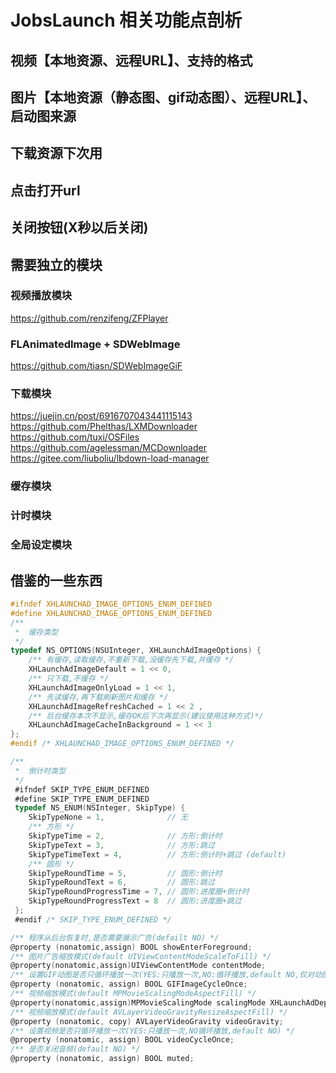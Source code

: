 #  JobsLaunch 相关功能点剖析
## 视频【本地资源、远程URL】、支持的格式
## 图片【本地资源（静态图、gif动态图）、远程URL】、启动图来源
## 下载资源下次用
## 点击打开url
## 关闭按钮(X秒以后关闭)

## 需要独立的模块
### 视频播放模块 
https://github.com/renzifeng/ZFPlayer
### FLAnimatedImage + SDWebImage
https://github.com/tiasn/SDWebImageGiF
### 下载模块 
https://juejin.cn/post/6916707043441115143
https://github.com/Phelthas/LXMDownloader
https://github.com/tuxi/OSFiles
https://github.com/agelessman/MCDownloader
https://gitee.com/liuboliu/lbdown-load-manager
### 缓存模块
### 计时模块
### 全局设定模块

## 借鉴的一些东西
```objective-c
#ifndef XHLAUNCHAD_IMAGE_OPTIONS_ENUM_DEFINED
#define XHLAUNCHAD_IMAGE_OPTIONS_ENUM_DEFINED
/**
 *  缓存类型
 */
typedef NS_OPTIONS(NSUInteger, XHLaunchAdImageOptions) {
    /** 有缓存,读取缓存,不重新下载,没缓存先下载,并缓存 */
    XHLaunchAdImageDefault = 1 << 0,
    /** 只下载,不缓存 */
    XHLaunchAdImageOnlyLoad = 1 << 1,
    /** 先读缓存,再下载刷新图片和缓存 */
    XHLaunchAdImageRefreshCached = 1 << 2 ,
    /** 后台缓存本次不显示,缓存OK后下次再显示(建议使用这种方式)*/
    XHLaunchAdImageCacheInBackground = 1 << 3
};
#endif /* XHLAUNCHAD_IMAGE_OPTIONS_ENUM_DEFINED */

/**
 *  倒计时类型
 */
 #ifndef SKIP_TYPE_ENUM_DEFINED
 #define SKIP_TYPE_ENUM_DEFINED
 typedef NS_ENUM(NSInteger, SkipType) {
    SkipTypeNone = 1,              // 无
    /** 方形 */
    SkipTypeTime = 2,              // 方形:倒计时
    SkipTypeText = 3,              // 方形:跳过
    SkipTypeTimeText = 4,          // 方形:倒计时+跳过 (default)
    /** 圆形 */
    SkipTypeRoundTime = 5,         // 圆形:倒计时
    SkipTypeRoundText = 6,         // 圆形:跳过
    SkipTypeRoundProgressTime = 7, // 圆形:进度圈+倒计时
    SkipTypeRoundProgressText = 8  // 圆形:进度圈+跳过
 };
 #endif /* SKIP_TYPE_ENUM_DEFINED */
```

```objective-c
/** 程序从后台恢复时,是否需要展示广告(defailt NO) */
@property (nonatomic,assign) BOOL showEnterForeground;
/** 图片广告缩放模式(default UIViewContentModeScaleToFill) */
@property(nonatomic,assign)UIViewContentMode contentMode;
/** 设置GIF动图是否只循环播放一次(YES:只播放一次,NO:循环播放,default NO,仅对动图设置有效) */
@property (nonatomic, assign) BOOL GIFImageCycleOnce;
/** 视频缩放模式(default MPMovieScalingModeAspectFill) */
@property(nonatomic,assign)MPMovieScalingMode scalingMode XHLaunchAdDeprecated("请使用videoGravity");
/** 视频缩放模式(default AVLayerVideoGravityResizeAspectFill) */
@property (nonatomic, copy) AVLayerVideoGravity videoGravity;
/** 设置视频是否只循环播放一次(YES:只播放一次,NO循环播放,default NO) */
@property (nonatomic, assign) BOOL videoCycleOnce;
/** 是否关闭音频(default NO) */
@property (nonatomic, assign) BOOL muted;
```

